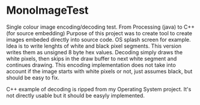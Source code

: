 # MonoImageTest
Single colour image encoding/decoding test. From Processing (java) to C++ (for source embedding)
Purpose of this project was to create tool to create images embeded directly into source code. OS splash screen for example.
Idea is to write lenghts of white and black pixel segments. This version writes them as unsigned 8 byte hex values.
Decoding simply draws the white pixels, then skips in the draw buffer to next white segment and continues drawing. This encoding implementation does not take into account if the image starts with white pixels or not, just assumes black, but should be easy to fix.

C++ example of decoding is ripped from my Operating System project. It's not directly usable but it should be easyly implemented.
